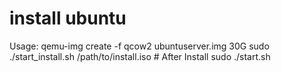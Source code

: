 # install ubuntu 
Usage:
  qemu-img create -f qcow2 ubuntuserver.img 30G
  sudo ./start\_install.sh /path/to/install.iso
  \# After Install 
  sudo ./start.sh
